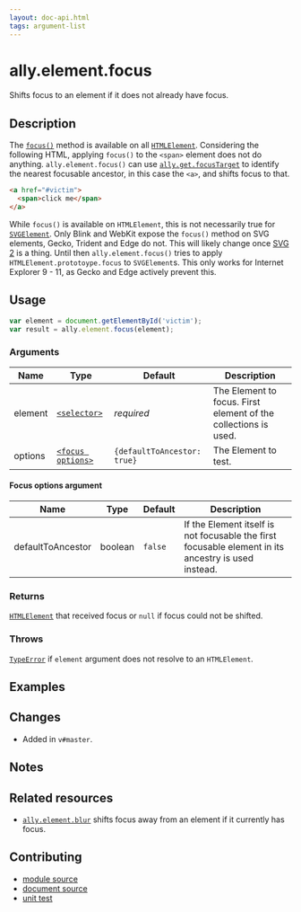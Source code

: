 ```yaml
---
layout: doc-api.html
tags: argument-list
---
```


# ally.element.focus

Shifts focus to an element if it does not already have focus.


## Description

The [`focus()`](https://developer.mozilla.org/en-US/docs/Web/API/HTMLElement/focus) method is available on all [`HTMLElement`](https://developer.mozilla.org/en-US/docs/Web/API/HTMLElement). Considering the following HTML, applying `focus()` to the `<span>` element does not do anything. `ally.element.focus()` can use [`ally.get.focusTarget`](../get/focus-target.md) to identify the nearest focusable ancestor, in this case the `<a>`, and shifts focus to that.

```html
<a href="#victim">
  <span>click me</span>
</a>
```

While `focus()` is available on `HTMLElement`, this is not necessarily true for [`SVGElement`](https://developer.mozilla.org/en-US/docs/Web/API/SVGElement). Only Blink and WebKit expose the `focus()` method on SVG elements, Gecko, Trident and Edge do not. This will likely change once [SVG 2](http://www.w3.org/TR/SVG2/interact.html#Focus) is a thing. Until then `ally.element.focus()` tries to apply `HTMLElement.prototoype.focus` to `SVGElement`s. This only works for Internet Explorer 9 - 11, as Gecko and Edge actively prevent this.


## Usage

```js
var element = document.getElementById('victim');
var result = ally.element.focus(element);
```

### Arguments

| Name | Type | Default | Description |
| ---- | ---- | ------- | ----------- |
| element | [`<selector>`](../concepts.md#Selector) | *required* | The Element to focus. First element of the collections is used. |
| options | [`<focus options>`](#Focus-options-argument) | `{defaultToAncestor: true}` | The Element to test. |

#### Focus options argument

| Name | Type | Default | Description |
| ---- | ---- | ------- | ----------- |
| defaultToAncestor | boolean | `false` | If the Element itself is not focusable the first focusable element in its ancestry is used instead. |


### Returns

[`HTMLElement`](https://developer.mozilla.org/en/docs/Web/API/HTMLElement) that received focus or `null` if focus could not be shifted.

### Throws

[`TypeError`](https://developer.mozilla.org/en-US/docs/Web/JavaScript/Reference/Global_Objects/TypeError) if `element` argument does not resolve to an `HTMLElement`.


## Examples


## Changes

* Added in `v#master`.


## Notes


## Related resources

* [`ally.element.blur`](./blur.md) shifts focus away from an element if it currently has focus.


## Contributing

* [module source](https://github.com/medialize/ally.js/blob/master/src/element/focus.js)
* [document source](https://github.com/medialize/ally.js/blob/master/docs/api/element/focus.md)
* [unit test](https://github.com/medialize/ally.js/blob/master/test/unit/element.focus.test.js)
